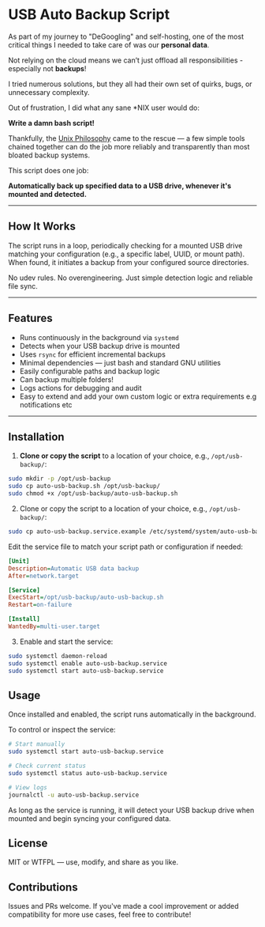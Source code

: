 # USB Auto Backup Script

As part of my journey to "DeGoogling" and self-hosting, one of the most critical things I needed to take care of was our **personal data**.

Not relying on the cloud means we can’t just offload all responsibilities - especially not **backups**!

I tried numerous solutions, but they all had their own set of quirks, bugs, or unnecessary complexity.

Out of frustration, I did what any sane \*NIX user would do:

**Write a damn bash script!**

Thankfully, the [Unix Philosophy](https://en.wikipedia.org/wiki/Unix_philosophy) came to the rescue — a few simple tools chained together can do the job more reliably and transparently than most bloated backup systems.

This script does one job:

**Automatically back up specified data to a USB drive, whenever it's mounted and detected.**

---

## How It Works

The script runs in a loop, periodically checking for a mounted USB drive matching your configuration (e.g., a specific label, UUID, or mount path). When found, it initiates a backup from your configured source directories.

No udev rules. No overengineering. Just simple detection logic and reliable file sync.

---

## Features

- Runs continuously in the background via `systemd`
- Detects when your USB backup drive is mounted
- Uses `rsync` for efficient incremental backups
- Minimal dependencies — just bash and standard GNU utilities
- Easily configurable paths and backup logic
- Can backup multiple folders!
- Logs actions for debugging and audit
- Easy to extend and add your own custom logic or extra requirements e.g notifications etc

---

## Installation

1. **Clone or copy the script** to a location of your choice, e.g., `/opt/usb-backup/`:

```bash
sudo mkdir -p /opt/usb-backup
sudo cp auto-usb-backup.sh /opt/usb-backup/
sudo chmod +x /opt/usb-backup/auto-usb-backup.sh
```

2. Clone or copy the script to a location of your choice, e.g., `/opt/usb-backup/`:

```bash
sudo cp auto-usb-backup.service.example /etc/systemd/system/auto-usb-backup.service
```

Edit the service file to match your script path or configuration if needed:

```ini
[Unit]
Description=Automatic USB data backup
After=network.target

[Service]
ExecStart=/opt/usb-backup/auto-usb-backup.sh
Restart=on-failure

[Install]
WantedBy=multi-user.target
```

3. Enable and start the service:

```bash
sudo systemctl daemon-reload
sudo systemctl enable auto-usb-backup.service
sudo systemctl start auto-usb-backup.service
```

## Usage

Once installed and enabled, the script runs automatically in the background.

To control or inspect the service:

```bash
# Start manually
sudo systemctl start auto-usb-backup.service

# Check current status
sudo systemctl status auto-usb-backup.service

# View logs
journalctl -u auto-usb-backup.service

```

As long as the service is running, it will detect your USB backup drive when mounted and begin syncing your configured data.

## License

MIT or WTFPL — use, modify, and share as you like.

## Contributions

Issues and PRs welcome. If you've made a cool improvement or added compatibility for more use cases, feel free to contribute!
